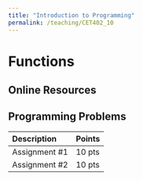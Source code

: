 ```yaml
---
title: "Introduction to Programming"
permalink: /teaching/CET402_10
---
```


# Functions

## Online Resources

## Programming Problems

| Description   | Points |
| :------------ | :----- |
| Assignment #1 | 10 pts |
| Assignment #2 | 10 pts |
